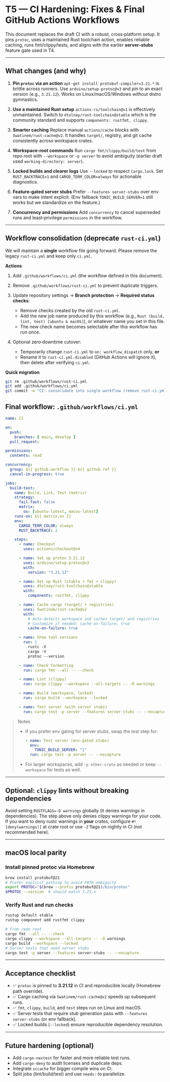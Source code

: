 # T5 — CI Hardening: Fixes & Final GitHub Actions Workflows

This document replaces the draft CI with a robust, cross‑platform setup. It pins `protoc`, uses a maintained Rust toolchain action, enables reliable caching, runs fmt/clippy/tests, and aligns with the earlier **server‑stubs** feature gate used in T4.

---

## What changes (and why)

1. **Pin `protoc` via an action**
   `apt-get install protobuf-compiler=3.21.*` is brittle across runners. Use `arduino/setup-protoc@v3` and pin to an exact version (e.g., `3.21.12`). Works on Linux/macOS/Windows without distro gymnastics.

2. **Use a maintained Rust setup**
   `actions-rs/toolchain@v1` is effectively unmaintained. Switch to `dtolnay/rust-toolchain@stable` which is the community standard and supports `components: rustfmt, clippy`.

3. **Smarter caching**
   Replace manual `actions/cache` blocks with `Swatinem/rust-cache@v2`. It handles `target/`, registry, and git cache consistently across workspace crates.

4. **Workspace‑root commands**
   Run `cargo fmt/clippy/build/test` from repo root with `--workspace` or `-p server` to avoid ambiguity (earlier draft used `working-directory: server`).

5. **Locked builds and clearer logs**
   Use `--locked` to respect `Cargo.lock`. Set `RUST_BACKTRACE=1` and `CARGO_TERM_COLOR=always` for actionable diagnostics.

6. **Feature‑gated server stubs**
   Prefer `--features server-stubs` over env vars to make intent explicit. (Env fallback `TONIC_BUILD_SERVER=1` still works but we standardize on the feature.)

7. **Concurrency and permissions**
   Add `concurrency` to cancel superseded runs and least‑privilege `permissions` in the workflow.

---

## Workflow consolidation (deprecate `rust-ci.yml`)

We will maintain a **single** workflow file going forward. Please remove the legacy `rust-ci.yml` and keep only `ci.yml`.

**Actions**

1. Add `.github/workflows/ci.yml` (the workflow defined in this document).
2. Remove `.github/workflows/rust-ci.yml` to prevent duplicate triggers.
3. Update repository settings → **Branch protection** → **Required status checks**:

   * Remove checks created by the old `rust-ci.yml`.
   * Add the new job name produced by this workflow (e.g., `Rust (build, lint, test) [ubuntu & macOS]`), or whatever name you set in this file.
   * The new check name becomes selectable after this workflow has run once.
4. Optional zero‑downtime cutover:

   * Temporarily change `rust-ci.yml` to `on: workflow_dispatch` only, **or**
   * Rename it to `rust-ci.yml.disabled` (GitHub Actions will ignore it), then delete after verifying `ci.yml`.

**Quick migration**

```bash
git rm .github/workflows/rust-ci.yml
git add .github/workflows/ci.yml
git commit -m "CI: consolidate into single workflow (remove rust-ci.yml)"
```

## Final workflow: `.github/workflows/ci.yml`

```yaml
name: CI

on:
  push:
    branches: [ main, develop ]
  pull_request:

permissions:
  contents: read

concurrency:
  group: ${{ github.workflow }}-${{ github.ref }}
  cancel-in-progress: true

jobs:
  build-test:
    name: Build, Lint, Test (matrix)
    strategy:
      fail-fast: false
      matrix:
        os: [ubuntu-latest, macos-latest]
    runs-on: ${{ matrix.os }}
    env:
      CARGO_TERM_COLOR: always
      RUST_BACKTRACE: 1

    steps:
      - name: Checkout
        uses: actions/checkout@v4

      - name: Set up protoc 3.21.12
        uses: arduino/setup-protoc@v3
        with:
          version: "3.21.12"

      - name: Set up Rust (stable + fmt + clippy)
        uses: dtolnay/rust-toolchain@stable
        with:
          components: rustfmt, clippy

      - name: Cache cargo (target/ + registries)
        uses: Swatinem/rust-cache@v2
        with:
          # Auto-detects workspace and caches target/ and registries
          # Customize if needed: cache-on-failure: true
          cache-on-failure: true

      - name: Show tool versions
        run: |
          rustc -V
          cargo -V
          protoc --version

      - name: Check formatting
        run: cargo fmt --all -- --check

      - name: Lint (clippy)
        run: cargo clippy --workspace --all-targets -- -D warnings

      - name: Build (workspace, locked)
        run: cargo build --workspace --locked

      - name: Test server (with server stubs)
        run: cargo test -p server --features server-stubs -- --nocapture
```

> Notes
>
> * If you prefer env gating for server stubs, swap the test step for:
>
>   ```yaml
>   - name: Test server (env‑gated stubs)
>     env:
>       TONIC_BUILD_SERVER: "1"
>     run: cargo test -p server -- --nocapture
>   ```
> * For larger workspaces, add `-p other-crate` as needed or keep `--workspace` for tests as well.

---

## Optional: `clippy` lints without breaking dependencies

Avoid setting `RUSTFLAGS=-D warnings` globally (it denies warnings in dependencies). The step above only denies clippy warnings for your code. If you want to deny rustc warnings in **your** crates, configure `#![deny(warnings)]` at crate root or use `-Z` flags on nightly in CI (not recommended here).

---

## macOS local parity

### Install pinned protoc via Homebrew

```bash
brew install protobuf@21
# Prefer explicit pathing to avoid PATH ambiguity
export PROTOC="$(brew --prefix protobuf@21)/bin/protoc"
$PROTOC --version  # should match 3.21.x
```

### Verify Rust and run checks

```bash
rustup default stable
rustup component add rustfmt clippy

# From repo root
cargo fmt --all -- --check
cargo clippy --workspace --all-targets -- -D warnings
cargo build --workspace --locked
# Server tests that need server stubs
cargo test -p server --features server-stubs -- --nocapture
```

---

## Acceptance checklist

* ✅ `protoc` is pinned to **3.21.12** in CI and reproducible locally (Homebrew path override).
* ✅ Cargo caching via `Swatinem/rust-cache@v2` speeds up subsequent runs.
* ✅ `fmt`, `clippy`, `build`, and `test` steps run on Linux and macOS.
* ✅ Server tests that require stub generation pass with `--features server-stubs` (or env fallback).
* ✅ Locked builds (`--locked`) ensure reproducible dependency resolution.

---

## Future hardening (optional)

* Add `cargo-nextest` for faster and more reliable test runs.
* Add `cargo-deny` to audit licenses and duplicate deps.
* Integrate `sccache` for bigger compile wins on CI.
* Split jobs (lint/build/test) and use `needs:` to parallelize.